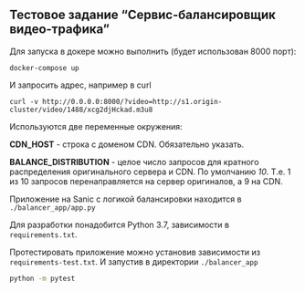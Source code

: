 ## Тестовое задание “Сервис-балансировщик видео-трафика”

Для запуска в докере можно выполнить (будет использован 8000 порт):
```
docker-compose up
```
И запросить адрес, например в curl
```
curl -v http://0.0.0.0:8000/?video=http://s1.origin-cluster/video/1488/xcg2djHckad.m3u8
```

Используются две переменные окружения:

**CDN_HOST** - строка с доменом CDN. Обязательно указать.

**BALANCE_DISTRIBUTION** - целое число запросов для кратного распределения оригинального сервера и CDN. По умолчанию *10*. Т.е. 1 из 10 запросов перенаправляется на сервер оригиналов, а 9 на CDN.

Приложение на Sanic с логикой балансировки находится в 
`./balancer_app/app.py`

Для разработки понадобится Python 3.7, зависимости в `requirements.txt`.

Протестировать приложение можно установив зависимости из `requirements-test.txt`.
И запустив в директории `./balancer_app`
```bash
python -m pytest
```
